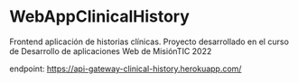 # WebAppClinicalHistory
Frontend aplicación de historias clínicas. Proyecto desarrollado en el curso de Desarrollo de aplicaciones Web de MisiónTIC 2022


endpoint: https://api-gateway-clinical-history.herokuapp.com/
